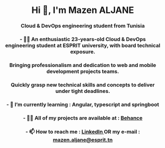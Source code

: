 <h1 align="center">Hi 👋, I'm Mazen ALJANE</h1>
<h3 align="center">Cloud & DevOps engineering student from Tunisia</h3>

<h3 align="center"> - 🦸‍♂️ An enthusiastic 23-years-old Cloud & DevOps engineering student at ESPRIT university, with board technical exposure. </h3>
  
<h3 align="center">  Bringing professionalism and dedication to web and mobile development projects teams. </h3>

<h3 align="center"> Quickly grasp new technical skills and concepts to deliver under tight deadlines. </h3>

<h3 align="center">  - 🌱 I’m currently learning : Angular, typescript and springboot </h3>

<h3 align="center">   - 👨‍💻 All of my projects are available at : <a href="https://www.behance.net/mazeenaljane" target="_blank">Behance</a></h3>

<h3 align="center">  - 📫 How to reach me : <a href="https://linkedin.com/in/mazenaljane" target="_blank">LinkedIn </a> OR my e-mail : <a href="mailto:mazen.aljane@esprit.tn"> mazen.aljane@esprit.tn  </a> </h3>


